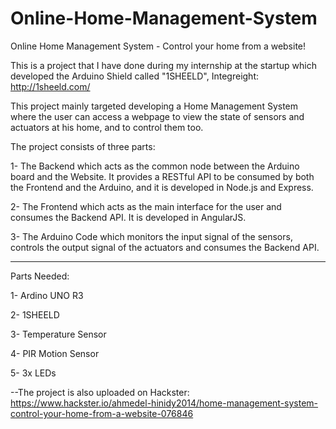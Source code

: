 # Online-Home-Management-System
Online Home Management System - Control your home from a website!

This is a project that I have done during my internship at the startup which developed the Arduino Shield called "1SHEELD", Integreight: http://1sheeld.com/

This project mainly targeted developing a Home Management System where the user can access a webpage to view the state of sensors and actuators at his home, and to control them too.

The project consists of three parts:

1- The Backend which acts as the common node between the Arduino board and the Website. It provides a RESTful API to be consumed by both the Frontend and the Arduino, and it is developed in Node.js and Express.

2- The Frontend which acts as the main interface for the user and consumes the Backend API. It is developed in AngularJS.

3- The Arduino Code which monitors the input signal of the sensors, controls the output signal of the actuators and consumes the Backend API.

-----

Parts Needed:

1- Ardino UNO R3

2- 1SHEELD

3- Temperature Sensor

4- PIR Motion Sensor

5- 3x LEDs

--The project is also uploaded on Hackster: https://www.hackster.io/ahmedel-hinidy2014/home-management-system-control-your-home-from-a-website-076846
